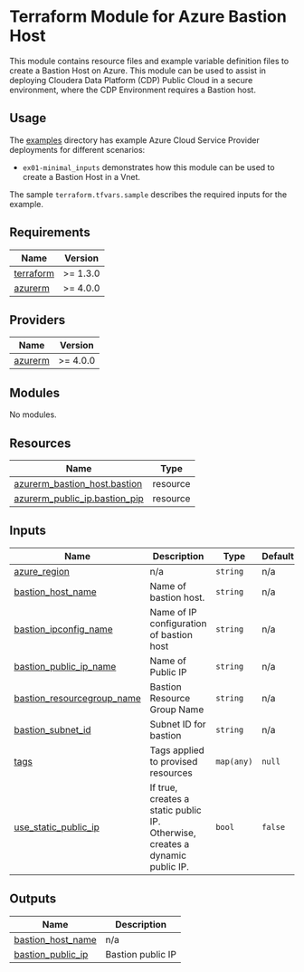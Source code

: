 <!-- BEGIN_TF_DOCS -->
# Terraform Module for Azure Bastion Host

This module contains resource files and example variable definition files to create a Bastion Host on Azure. This module can be used to assist in deploying Cloudera Data Platform (CDP) Public Cloud in a secure environment, where the CDP Environment requires a Bastion host.

## Usage

The [examples](./examples) directory has example Azure Cloud Service Provider deployments for different scenarios:

* `ex01-minimal_inputs` demonstrates how this module can be used to create a Bastion Host in a Vnet.

The sample `terraform.tfvars.sample` describes the required inputs for the example.

## Requirements

| Name | Version |
|------|---------|
| <a name="requirement_terraform"></a> [terraform](#requirement\_terraform) | >= 1.3.0 |
| <a name="requirement_azurerm"></a> [azurerm](#requirement\_azurerm) | >= 4.0.0 |

## Providers

| Name | Version |
|------|---------|
| <a name="provider_azurerm"></a> [azurerm](#provider\_azurerm) | >= 4.0.0 |

## Modules

No modules.

## Resources

| Name | Type |
|------|------|
| [azurerm_bastion_host.bastion](https://registry.terraform.io/providers/hashicorp/azurerm/latest/docs/resources/bastion_host) | resource |
| [azurerm_public_ip.bastion_pip](https://registry.terraform.io/providers/hashicorp/azurerm/latest/docs/resources/public_ip) | resource |

## Inputs

| Name | Description | Type | Default | Required |
|------|-------------|------|---------|:--------:|
| <a name="input_azure_region"></a> [azure\_region](#input\_azure\_region) | n/a | `string` | n/a | yes |
| <a name="input_bastion_host_name"></a> [bastion\_host\_name](#input\_bastion\_host\_name) | Name of bastion host. | `string` | n/a | yes |
| <a name="input_bastion_ipconfig_name"></a> [bastion\_ipconfig\_name](#input\_bastion\_ipconfig\_name) | Name of IP configuration of bastion host | `string` | n/a | yes |
| <a name="input_bastion_public_ip_name"></a> [bastion\_public\_ip\_name](#input\_bastion\_public\_ip\_name) | Name of Public IP | `string` | n/a | yes |
| <a name="input_bastion_resourcegroup_name"></a> [bastion\_resourcegroup\_name](#input\_bastion\_resourcegroup\_name) | Bastion Resource Group Name | `string` | n/a | yes |
| <a name="input_bastion_subnet_id"></a> [bastion\_subnet\_id](#input\_bastion\_subnet\_id) | Subnet ID for bastion | `string` | n/a | yes |
| <a name="input_tags"></a> [tags](#input\_tags) | Tags applied to provised resources | `map(any)` | `null` | no |
| <a name="input_use_static_public_ip"></a> [use\_static\_public\_ip](#input\_use\_static\_public\_ip) | If true, creates a static public IP. Otherwise, creates a dynamic public IP. | `bool` | `false` | no |

## Outputs

| Name | Description |
|------|-------------|
| <a name="output_bastion_host_name"></a> [bastion\_host\_name](#output\_bastion\_host\_name) | n/a |
| <a name="output_bastion_public_ip"></a> [bastion\_public\_ip](#output\_bastion\_public\_ip) | Bastion public IP |
<!-- END_TF_DOCS -->